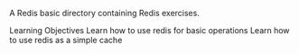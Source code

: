 A Redis basic directory containing Redis exercises.

Learning Objectives
Learn how to use redis for basic operations
Learn how to use redis as a simple cache
